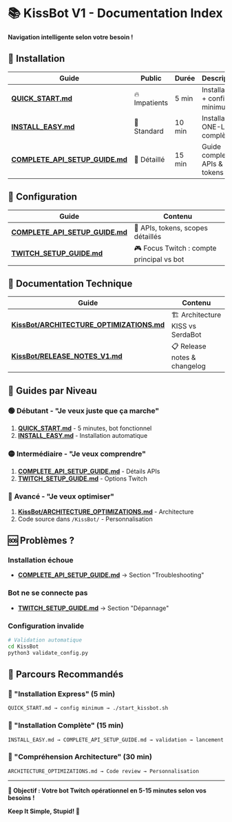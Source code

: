 # 📚 KissBot V1 - Documentation Index

**Navigation intelligente selon votre besoin !**

## 🚀 Installation

| Guide | Public | Durée | Description |
|-------|--------|-------|-------------|
| **[QUICK_START.md](QUICK_START.md)** | 🔥 Impatients | 5 min | Installation + config minimum |
| **[INSTALL_EASY.md](INSTALL_EASY.md)** | 🎯 Standard | 10 min | Installation ONE-LINER complète |
| **[COMPLETE_API_SETUP_GUIDE.md](COMPLETE_API_SETUP_GUIDE.md)** | 📖 Détaillé | 15 min | Guide complet APIs & tokens |

## 🔧 Configuration

| Guide | Contenu |
|-------|---------|
| **[COMPLETE_API_SETUP_GUIDE.md](COMPLETE_API_SETUP_GUIDE.md)** | 🔑 APIs, tokens, scopes détaillés |
| **[TWITCH_SETUP_GUIDE.md](TWITCH_SETUP_GUIDE.md)** | 🎮 Focus Twitch : compte principal vs bot |

## 📖 Documentation Technique

| Guide | Contenu |
|-------|---------|
| **[KissBot/ARCHITECTURE_OPTIMIZATIONS.md](KissBot/ARCHITECTURE_OPTIMIZATIONS.md)** | 🏗️ Architecture KISS vs SerdaBot |
| **[KissBot/RELEASE_NOTES_V1.md](KissBot/RELEASE_NOTES_V1.md)** | 📋 Release notes & changelog |

## 🎯 Guides par Niveau

### 🟢 Débutant - "Je veux juste que ça marche"
1. **[QUICK_START.md](QUICK_START.md)** - 5 minutes, bot fonctionnel
2. **[INSTALL_EASY.md](INSTALL_EASY.md)** - Installation automatique

### 🟡 Intermédiaire - "Je veux comprendre"  
1. **[COMPLETE_API_SETUP_GUIDE.md](COMPLETE_API_SETUP_GUIDE.md)** - Détails APIs
2. **[TWITCH_SETUP_GUIDE.md](TWITCH_SETUP_GUIDE.md)** - Options Twitch

### 🔴 Avancé - "Je veux optimiser"
1. **[KissBot/ARCHITECTURE_OPTIMIZATIONS.md](KissBot/ARCHITECTURE_OPTIMIZATIONS.md)** - Architecture
2. Code source dans `/KissBot/` - Personnalisation

## 🆘 Problèmes ?

### Installation échoue
- **[COMPLETE_API_SETUP_GUIDE.md](COMPLETE_API_SETUP_GUIDE.md)** → Section "Troubleshooting"

### Bot ne se connecte pas  
- **[TWITCH_SETUP_GUIDE.md](TWITCH_SETUP_GUIDE.md)** → Section "Dépannage"

### Configuration invalide
```bash
# Validation automatique
cd KissBot
python3 validate_config.py
```

## 🎊 Parcours Recommandés

### 🚀 "Installation Express" (5 min)
```
QUICK_START.md → config minimum → ./start_kissbot.sh
```

### 🎯 "Installation Complète" (15 min)
```
INSTALL_EASY.md → COMPLETE_API_SETUP_GUIDE.md → validation → lancement
```

### 🔧 "Compréhension Architecture" (30 min)
```
ARCHITECTURE_OPTIMIZATIONS.md → Code review → Personnalisation
```

---

**🎯 Objectif : Votre bot Twitch opérationnel en 5-15 minutes selon vos besoins !**

**Keep It Simple, Stupid! 🚀**